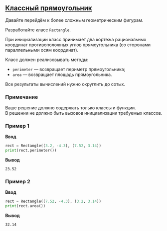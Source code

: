 ## [Классный прямоугольник](../../../solutions/5.1/51_e.py)

Давайте перейдём к более сложным геометрическим фигурам.

Разработайте класс `Rectangle`.

При инициализации класс принимает два кортежа рациональных координат противоположных углов прямоугольника (со сторонами параллельными осям координат).

Класс должен реализовывать методы:

- `perimeter` — возвращает периметр прямоугольника;
- `area` — возвращает площадь прямоугольника.

Все результаты вычислений нужно округлить до сотых.

### Примечание

Ваше решение должно содержать только классы и функции.\
В решении не должно быть вызовов инициализации требуемых классов.

### Пример 1

__Ввод__
```python
rect = Rectangle((3.2, -4.3), (7.52, 3.14))
print(rect.perimeter())
```

__Вывод__
```plaintext
23.52
```

### Пример 2

__Ввод__
```python
rect = Rectangle((7.52, -4.3), (3.2, 3.14))
print(rect.area())
```

__Вывод__
```plaintext
32.14
```